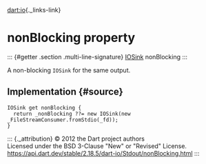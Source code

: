 [dart:io](../../dart-io/dart-io-library){._links-link}

nonBlocking property
====================

::: {#getter .section .multi-line-signature}
[IOSink](../iosink-class) nonBlocking
:::

A non-blocking `IOSink` for the same output.

Implementation {#source}
--------------

``` {.language-dart data-language="dart"}
IOSink get nonBlocking {
  return _nonBlocking ??= new IOSink(new _FileStreamConsumer.fromStdio(_fd));
}
```

::: {._attribution}
© 2012 the Dart project authors\
Licensed under the BSD 3-Clause \"New\" or \"Revised\" License.\
<https://api.dart.dev/stable/2.18.5/dart-io/Stdout/nonBlocking.html>
:::
